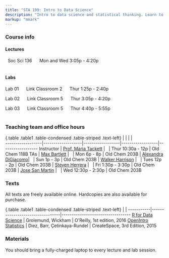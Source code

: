 ```yaml
---
title: "STA 199: Intro to Data Science"
description: "Intro to data science and statistical thinking. Learn to explore, visualize, and analyze data to understand natural phenomena, investigate patterns, model outcomes, and make predictions, and do so in a reproducible and shareable manner. Gain experience in data wrangling and munging, exploratory data analysis, predictive modeling, data visualization, and effectively communicating results. Work on problems and case studies inspired by and based on real-world questions and data. The course will focus on the R statistical computing language."
markup: "mmark"
---
```


### Course info

#### Lectures

<font color="#7A4183"><i class="fas fa-university"></i></font> &nbsp; Soc Sci 136 &nbsp;&nbsp; <font color="#7A4183"><i class="fas fa-calendar"></i></font> &nbsp; Mon and Wed 3:05p - 4:20p
<br>
<br>

#### Labs

Lab 01 &nbsp;&nbsp; <font color="#7A4183"><i class="fas fa-university"></i></font> &nbsp; Link Classroom 2 &nbsp;&nbsp; <font color="#7A4183"><i class="fas fa-calendar"></i></font> &nbsp; Thur 1:25p - 2:40p

Lab 02  &nbsp;&nbsp; <font color="#7A4183"><i class="fas fa-university"></i></font> &nbsp; Link Classroom 5 &nbsp;&nbsp; <font color="#7A4183"><i class="fas fa-calendar"></i></font> &nbsp; Thur 3:05p - 4:20p

Lab 03 &nbsp;&nbsp; <font color="#7A4183"><i class="fas fa-university"></i></font> &nbsp; Link Classroom 5 &nbsp;&nbsp; <font color="#7A4183"><i class="fas fa-calendar"></i></font> &nbsp; Thur 4:40p - 5:55p
<br>
<br>

### Teaching team and office hours 

{.table .table1 .table-condensed .table-striped .text-left}
<span></span>     | <span></span>     | <span></span>    | <span></span>    |  <span></span>      
------------------|-------------------|------------------|------------------|------------------ 
Instructor        | [Prof. Maria Tackett](http://stat.duke.edu/~mt324/) | <a href="mailto:maria.tackett@duke.edu" title="email"><i class="fa fa-envelope"></i></a> &nbsp; <a href="https://github.com/matackett" title="GitHub"><i class="fa fa-github"></i></a> | Thur 10:30a - 12p | Old Chem 118B
TAs               | [Max Bartlett](https://www.linkedin.com/in/maxbartlett/) | <a href="mailto:maxwell.bartlett@duke.edu" title="email"><i class="fa fa-envelope"></i></a> &nbsp; <a href="https://github.com/MaxBartlett" title="GitHub"><i class="fa fa-github"></i></a> | Mon 6p - 8p | Old Chem 203B
                  | [Alexandra DiGiacomo](https://www.linkedin.com/in/alexandra-digiacomo-390b7a166/)| <a href="mailto:alexandra.digiacomo@duke.edu" title="email"><i class="fa fa-envelope"></i></a> &nbsp; <a href="https://github.com/alexandradigiacomo" title="GitHub"><i class="fa fa-github"></i></a> | Sun 1p - 3p | Old Chem 203B
                  | [Walker Harrison](https://www.walker-harrison.com/) | <a href="mailto:walker.harrison@duke.edu" title="email"><i class="fa fa-envelope"></i></a> &nbsp; <a href="https://github.com/WalkerHarrison" title="GitHub"><i class="fa fa-github"></i></a> | Tues 12p - 2p | Old Chem 203B
                  | [Steven Herrera](https://www.linkedin.com/in/rosvidstevenherrera/) | <a href="mailto:rosvid.herrera.tenorio@duke.edu" title="email"><i class="fa fa-envelope"></i></a> &nbsp; <a href="https://github.com/stevenherrera24" title="GitHub"><i class="fa fa-github"></i></a>| Fri 1:30p - 3:30p | Old Chem 203B
                  | [Jose San Martin](https://www.linkedin.com/in/jose-san-martin-454471144/) | <a href="mailto:jose.san.martin@duke.edu" title="email"><i class="fa fa-envelope"></i></a> &nbsp; <a href="https://github.com/DukeBlue" title="GitHub"><i class="fa fa-github"></i></a> | Wed 12:30p - 2:30p | Old Chem 203B

### Texts

All texts are freely available online. Hardcopies are also available for purchase.

{.table .table1 .table-condensed .table-striped .text-left}
 <span></span>     | <span></span> | <span></span> 
-----------|---------------------------------|----------------------------------
[R for Data Science](http://r4ds.had.co.nz/) | Grolemund, Wickham | O'Reilly, 1st edition, 2016
[OpenIntro Statistics](https://www.openintro.org/stat/textbook.php?stat_book=os) | Diez, Barr, Çetinkaya-Rundel | CreateSpace, 3rd Edition, 2015

### Materials

You should bring a fully-charged laptop to every lecture and lab session.

<!--
### Green Classroom

<img style="float: left;" src="/img/DukeGreenClassroomCertification-Logo.png">
This course has achieved Duke’s Green Classroom Certification. The certification indicates that the faculty member teaching this course has taken significant steps to green the delivery of this course. Your faculty member has completed a checklist indicating their common practices in areas of this course that have an environmental impact, such as paper and energy consumption. Some common practices implemented by faculty to reduce the environmental impact of their course include allowing electronic submission of assignments, providing online readings and turning off lights and electronics in the classroom when they are not in use. The eco-friendly aspects of course delivery may vary by faculty, by course and throughout the semester. Learn more at [http://sustainability.duke.edu/action/certifications/classroom/index.php](http://sustainability.duke.edu/action/certifications/classroom/index.php).
-->
